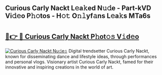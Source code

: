 ## Curious Carly Nackt L𝚎a𝚔ed N𝚞𝚍e - Part-kVD Vi𝚍𝚎o P𝚑𝚘tos - H𝚘𝚝 O𝚗𝚕yf𝚊ns L𝚎a𝚔s MTa6s

# <h2><a href="http://kf2oaoz.oniu.top/?m=Curious+Carly+Nackt">🔗👉 🔴 Curious Carly Nackt P𝚑ot𝚘𝚜 V𝚒d𝚎o</a></h2>

[![Curious Carly Nackt Nu𝚍e𝚜](https://i.imgur.com/0qMVB7G.gif)](http://kf2oaoz.oniu.top/?m=Curious+Carly+Nackt)
Digital trendsetter Curious Carly Nackt, known for disseminating dance and lifestyle ideas, through performances and personal vlogs. Visionary artist Curious Carly Nackt, famed for their innovative and inspiring creations in the world of art.  
